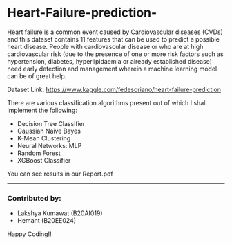 # Heart-Failure-prediction-
Heart failure is a common event caused by Cardiovascular diseases (CVDs) and this
dataset contains 11 features that can be used to predict a possible heart disease. People
with cardiovascular disease or who are at high cardiovascular risk (due to the presence of
one or more risk factors such as hypertension, diabetes, hyperlipidaemia or already
established disease) need early detection and management wherein a machine learning
model can be of great help.


Dataset Link: https://www.kaggle.com/fedesoriano/heart-failure-prediction


There are various classification algorithms present out of which I shall implement the following:

- Decision Tree Classifier
- Gaussian Naive Bayes
- K-Mean Clustering
- Neural Networks: MLP
- Random Forest
- XGBoost Classifier

You can see results in our Report.pdf

<hr>
<h3> Contributed by: </h3>

- Lakshya Kumawat (B20AI019)
- Hemant (B20EE024)

Happy Coding!!
